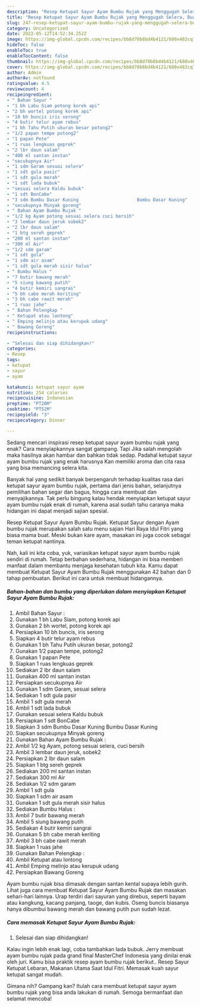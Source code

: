```yaml
---
description: "Resep Ketupat Sayur Ayam Bumbu Rujak yang Menggugah Selera, Buat Buka Puasa}"
title: "Resep Ketupat Sayur Ayam Bumbu Rujak yang Menggugah Selera, Buat Buka Puasa}"
slug: 247-resep-ketupat-sayur-ayam-bumbu-rujak-yang-menggugah-selera-buat-buka-puasa
category: Uncategorized
date: 2022-05-12T14:52:34.252Z
image: https://img-global.cpcdn.com/recipes/bb8d70b8bd4b4121/680x482cq70/ketupat-sayur-ayam-bumbu-rujak-foto-resep-utama.jpg
hideToc: false
enableToc: true
enableTocContent: false
thumbnail: https://img-global.cpcdn.com/recipes/bb8d70b8bd4b4121/680x482cq70/ketupat-sayur-ayam-bumbu-rujak-foto-resep-utama.jpg
cover: https://img-global.cpcdn.com/recipes/bb8d70b8bd4b4121/680x482cq70/ketupat-sayur-ayam-bumbu-rujak-foto-resep-utama.jpg
author: Admin
authorAv: notfound
ratingvalue: 4.5
reviewcount: 4
recipeingredient:
- " Bahan Sayur "
- "1 bh Labu Siam potong korek api"
- "2 bh wortel potong korek api"
- "10 bh buncis iris serong"
- "4 butir telur ayam rebus"
- "1 bh Tahu Putih ukuran besar potong2"
- "1/2 papan tempe potong2"
- "1 papan Pete"
- "1 ruas lengkuas geprek"
- "2 lbr daun salam"
- "400 ml santan instan"
- "secukupnya Air"
- "1 sdm Garam sesuai selera"
- "1 sdt gula pasir"
- "1 sdt gula merah"
- "1 sdt lada bubuk"
- "sesuai selera Kaldu bubuk"
- "1 sdt BonCabe"
- "3 sdm Bumbu Dasar Kuning                      Bumbu Dasar Kuning"
- "secukupnya Minyak goreng"
- " Bahan Ayam Bumbu Rujak "
- "1/2 kg Ayam potong sesuai selera cuci bersih"
- "3 lembar daun jeruk sobek2"
- "2 lbr daun salam"
- "1 btg sereh geprek"
- "200 ml santan instan"
- "300 ml Air"
- "1/2 sdm garam"
- "1 sdt gula"
- "1 sdm air asam"
- "1 sdt gula merah sisir halus"
- " Bumbu Halus "
- "7 butir bawang merah"
- "5 siung bawang putih"
- "4 butir kemiri sangrai"
- "5 bh cabe merah keriting"
- "3 bh cabe rawit merah"
- "1 ruas jahe"
- " Bahan Pelengkap "
- " Ketupat atau lontong"
- " Emping melinjo atau kerupuk udang"
- " Bawang Goreng"
recipeinstructions:

- "Selesai dan siap dihidangkan!"
categories:
- Resep
tags:
- ketupat
- sayur
- ayam

katakunci: ketupat sayur ayam 
nutrition: 254 calories
recipecuisine: Indonesian
preptime: "PT20M"
cooktime: "PT52M"
recipeyield: "3"
recipecategory: Dinner

---
```



Sedang mencari inspirasi resep ketupat sayur ayam bumbu rujak yang enak? Cara menyiapkannya sangat gampang. Tapi Jika salah mengolah maka hasilnya akan hambar dan bahkan tidak sedap. Padahal ketupat sayur ayam bumbu rujak yang enak harusnya Kan memiliki aroma dan cita rasa yang bisa memancing selera kita.


Banyak hal yang sedikit banyak berpengaruh terhadap kualitas rasa dari ketupat sayur ayam bumbu rujak, pertama dari jenis bahan, selanjutnya pemilihan bahan segar dan bagus, hingga cara membuat dan menyajikannya. Tak perlu bingung kalau hendak menyiapkan ketupat sayur ayam bumbu rujak enak di rumah, karena asal sudah tahu caranya maka hidangan ini dapat menjadi sajian spesial.

Resep Ketupat Sayur Ayam Bumbu Rujak. Ketupat Sayur dengan Ayam bumbu rujak merupakan salah satu menu sajian Hari Raya Idul Fitri yang biasa mama buat. Meski bukan kare ayam, masakan ini juga cocok sebagai teman ketupat nantinya.


Nah, kali ini kita coba, yuk, variasikan ketupat sayur ayam bumbu rujak sendiri di rumah. Tetap berbahan sederhana, hidangan ini bisa memberi manfaat dalam membantu menjaga kesehatan tubuh kita. Kamu dapat membuat Ketupat Sayur Ayam Bumbu Rujak menggunakan 42 bahan dan 0 tahap pembuatan. Berikut ini cara untuk membuat hidangannya.

<!--inarticleads1-->

##### Bahan-bahan dan bumbu yang diperlukan dalam menyiapkan Ketupat Sayur Ayam Bumbu Rujak:

1. Ambil  Bahan Sayur :
1. Gunakan 1 bh Labu Siam, potong korek api
1. Gunakan 2 bh wortel, potong korek api
1. Persiapkan 10 bh buncis, iris serong
1. Siapkan 4 butir telur ayam rebus
1. Gunakan 1 bh Tahu Putih ukuran besar, potong2
1. Gunakan 1/2 papan tempe, potong2
1. Gunakan 1 papan Pete
1. Siapkan 1 ruas lengkuas geprek
1. Sediakan 2 lbr daun salam
1. Gunakan 400 ml santan instan
1. Persiapkan secukupnya Air
1. Gunakan 1 sdm Garam, sesuai selera
1. Sediakan 1 sdt gula pasir
1. Ambil 1 sdt gula merah
1. Ambil 1 sdt lada bubuk
1. Gunakan sesuai selera Kaldu bubuk
1. Persiapkan 1 sdt BonCabe
1. Siapkan 3 sdm Bumbu Dasar Kuning                      Bumbu Dasar Kuning
1. Siapkan secukupnya Minyak goreng
1. Gunakan  Bahan Ayam Bumbu Rujak :
1. Ambil 1/2 kg Ayam, potong sesuai selera, cuci bersih
1. Ambil 3 lembar daun jeruk, sobek2
1. Persiapkan 2 lbr daun salam
1. Siapkan 1 btg sereh geprek
1. Sediakan 200 ml santan instan
1. Sediakan 300 ml Air
1. Sediakan 1/2 sdm garam
1. Ambil 1 sdt gula
1. Siapkan 1 sdm air asam
1. Gunakan 1 sdt gula merah sisir halus
1. Sediakan  Bumbu Halus :
1. Ambil 7 butir bawang merah
1. Ambil 5 siung bawang putih
1. Sediakan 4 butir kemiri sangrai
1. Gunakan 5 bh cabe merah keriting
1. Ambil 3 bh cabe rawit merah
1. Siapkan 1 ruas jahe
1. Gunakan  Bahan Pelengkap :
1. Ambil  Ketupat atau lontong
1. Ambil  Emping melinjo atau kerupuk udang
1. Persiapkan  Bawang Goreng


Ayam bumbu rujak bisa dimasak dengan santan kental supaya lebih gurih. Lihat juga cara membuat Ketupat Sayur Ayam Bumbu Rujak dan masakan sehari-hari lainnya. Urap terdiri dari sayuran yang direbus, seperti bayam atau kangkung, kacang panjang, taoge, dan kubis. Oseng buncis biasanya hanya dibumbui bawang merah dan bawang putih pun sudah lezat. 

<!--inarticleads2-->

##### Cara memasak Ketupat Sayur Ayam Bumbu Rujak:


1. Selesai dan siap dihidangkan!

Kalau ingin lebih enak lagi, coba tambahkan lada bubuk. Jerry membuat ayam bumbu rujak pada grand final MasterChef Indonesia yang dinilai enak oleh juri. Kamu bisa praktik resep ayam bumbu rujak berikut.. Resep Sayur Ketupat Lebaran, Makanan Utama Saat Idul Fitri. Memasak kuah sayur ketupat sangat mudah. 

Gimana nih? Gampang kan? Itulah cara membuat ketupat sayur ayam bumbu rujak yang bisa anda lakukan di rumah. Semoga bermanfaat dan selamat mencoba!
